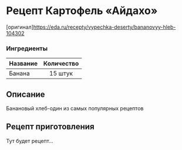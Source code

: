 # Рецепт Картофель «Айдахо» 
[оригинал]https://eda.ru/recepty/vypechka-deserty/bananovyy-hleb-104302


### Ингредиенты
| Название        	| Количество    |
| -------------   	|:-------------:|
| Банана  	| 15 штук    |
## Описание
Банановый хлеб-один из самых популярных рецептов

## Рецепт приготовления
Тут будет рецепт...